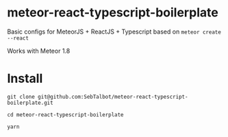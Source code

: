 # meteor-react-typescript-boilerplate
Basic configs for MeteorJS + ReactJS + Typescript based on `meteor create --react`

Works with Meteor 1.8

# Install
`git clone git@github.com:SebTalbot/meteor-react-typescript-boilerplate.git`

`cd meteor-react-typescript-boilerplate`

`yarn`
